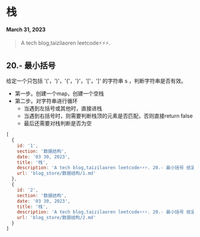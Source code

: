 # 栈
#### March 31, 2023


> A tech blog,taizilaoren leetcode⚡⚡⚡.

## 20.- 最小括号
给定一个只包括 '('，')'，'{'，'}'，'['，']' 的字符串 s ，判断字符串是否有效。
- 第一步。创建一个map，创建一个空栈
- 第二步。对字符串进行循环
    + 当遇到左括号或其他时，直接进栈
    + 当遇到右括号时，则需要判断栈顶的元素是否匹配，否则直接return false
    + 最后还需要对栈判断是否为空

```js
[
  {
    id: '1',
    section: '数据结构',
    date: '03 30, 2023',
    title: '栈',
    description: 'A tech blog,taizilaoren leetcode⚡⚡⚡. 20.- 最小括号 给定一个只包括 \'(\'，\')\'，\'{\'，\'}\'，\'[\'，\']\' 的字符串 s ，判断字符串是否有效。 第一步。创建一个map，创建一个空栈 第二步。对字符串进行循环 当遇到左括号或其他时，直接进栈 当遇到右括号时，则需要判断栈顶的元素是否匹配，否则直接return false 最后还需要对栈判断是否为空 `js var isValid = function(s) { if(s.length%2 === 1 ){ return false } const map = new Map([ ["}", "{"], [")", "("], ["]", "["]] ) //创建栈 let res = []; for(let i of s){ if(map.has(i)){ if(res.length===0 || (map.get(i)!== res[res.length-1])) return false else{ res.pop() } } else{ res.push(i)...',
    url: 'blog_store/数据结构/1.md'
  },
  {
    id: '2',
    section: '数据结构',
    date: '03 30, 2023',
    title: '栈',
    description: 'A tech blog,taizilaoren leetcode⚡⚡⚡. 20.- 最小括号 给定一个只包括 \'(\'，\')\'，\'{\'，\'}\'，\'[\'，\']\' 的字符串 s ，判断字符串是否有效。 第一步。创建一个map，创建一个空栈 第二步。对字符串进行循环 当遇到左括号或其他时，直接进栈 当遇到右括号时，则需要判断栈顶的元素是否匹配，否则直接return false 最后还需要对栈判断是否为空 `js var isValid = function(s) { if(s.length%2 === 1 ){ return false } const map = new Map([ ["}", "{"], [")", "("], ["]", "["]] ) //创建栈 let res = []; for(let i of s){ if(map.has(i)){ if(res.length===0 || (map.get(i)!== res[res.length-1])) return false else{ res.pop() } } else{ res.push(i)...',
    url: 'blog_store/数据结构/2.md'
  }
]
```